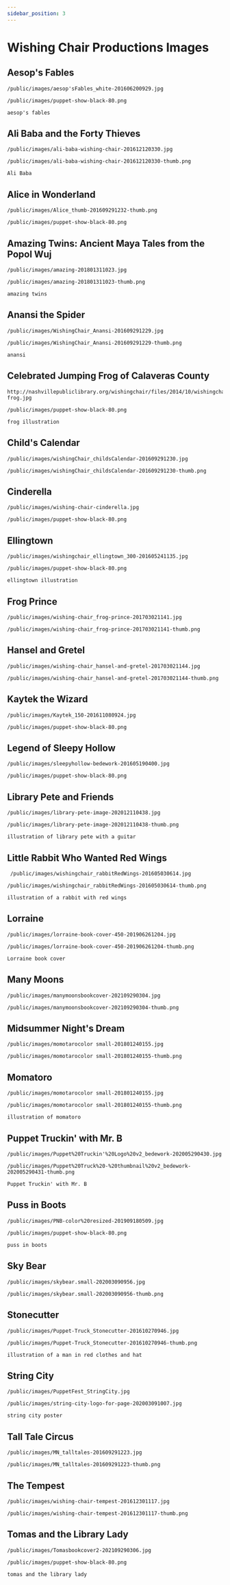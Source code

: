 ```yaml
---
sidebar_position: 3
---
```


# Wishing Chair Productions Images
## Aesop's Fables
```
/public/images/aesop'sFables_white-201606200929.jpg
```
```
/public/images/puppet-show-black-80.png
``` 
```
aesop's fables
```
## Ali Baba and the Forty Thieves
```
/public/images/ali-baba-wishing-chair-201612120330.jpg 
```
```
/public/images/ali-baba-wishing-chair-201612120330-thumb.png
```
```
Ali Baba
```
## Alice in Wonderland
```                                           
/public/images/Alice_thumb-201609291232-thumb.png           
```
```
/public/images/puppet-show-black-80.png 
```
## Amazing Twins: Ancient Maya Tales from the Popol Wuj 
``` 
/public/images/amazing-201801311023.jpg                             
```
```
/public/images/amazing-201801311023-thumb.png              
```
```
amazing twins
```
## Anansi the Spider             
```
/public/images/WishingChair_Anansi-201609291229.jpg                 
```
```
/public/images/WishingChair_Anansi-201609291229-thumb.png   
```
```
anansi
```
## Celebrated Jumping Frog of Calaveras County
```
http://nashvillepubliclibrary.org/wishingchair/files/2014/10/wishingchair_jumping-frog.jpg
```
```
/public/images/puppet-show-black-80.png
```
```
frog illustration
```
## Child's Calendar
```
/public/images/wishingChair_childsCalendar-201609291230.jpg         
```
```
/public/images/wishingChair_childsCalendar-201609291230-thumb.png 
```                 
## Cinderella                    
```
/public/images/wishing-chair-cinderella.jpg                         
```
```
/public/images/puppet-show-black-80.png 
```              
## Ellingtown                    
```
/public/images/wishingchair_ellingtown_300-201605241135.jpg         
```       
```
/public/images/puppet-show-black-80.png 
```
```
ellingtown illustration
```
## Frog Prince
```
/public/images/wishing-chair_frog-prince-201703021141.jpg          
```
``` 
/public/images/wishing-chair_frog-prince-201703021141-thumb.png                  
```
## Hansel and Gretel           
```
/public/images/wishing-chair_hansel-and-gretel-201703021144.jpg     
```
```
/public/images/wishing-chair_hansel-and-gretel-201703021144-thumb.png
```
## Kaytek the Wizard 
```
/public/images/Kaytek_150-201611080924.jpg
```   
```
/public/images/puppet-show-black-80.png 
```
## Legend of Sleepy Hollow
```
/public/images/sleepyhollow-bedework-201605190400.jpg
```
```
/public/images/puppet-show-black-80.png 
```
## Library Pete and Friends
```
/public/images/library-pete-image-202012110438.jpg
```
```
/public/images/library-pete-image-202012110438-thumb.png 
```
```
illustration of library pete with a guitar
```
## Little Rabbit Who Wanted Red Wings
```
 /public/images/wishingchair_rabbitRedWings-201605030614.jpg 
 ```
 ```
 /public/images/wishingchair_rabbitRedWings-201605030614-thumb.png
 ```
 ``` 
 illustration of a rabbit with red wings
 ```
 ## Lorraine 
 ```
 /public/images/lorraine-book-cover-450-201906261204.jpg
```
```
/public/images/lorraine-book-cover-450-201906261204-thumb.png                      
```
```
Lorraine book cover
```
## Many Moons                    
```
/public/images/manymoonsbookcover-202109290304.jpg                  
```
```
/public/images/manymoonsbookcover-202109290304-thumb.png    
```
## Midsummer Night's Dream     
```
/public/images/momotarocolor small-201801240155.jpg                
 ```
 ```
 /public/images/momotarocolor small-201801240155-thumb.png 
``` 
## Momatoro 
```
/public/images/momotarocolor small-201801240155.jpg                
```
```
/public/images/momotarocolor small-201801240155-thumb.png   
```
```
illustration of momatoro                                 
```
## Puppet Truckin' with Mr. B    
```
/public/images/Puppet%20Truckin'%20Logo%20v2_bedework-202005290430.jpg
```
```
/public/images/Puppet%20Truck%20-%20thumbnail%20v2_bedework-202005290431-thumb.png 
```
```
Puppet Truckin' with Mr. B
```
## Puss in Boots
```
/public/images/PNB-color%20resized-201909180509.jpg
```
```
/public/images/puppet-show-black-80.png
```
```
puss in boots
```
## Sky Bear                      
```
/public/images/skybear.small-202003090956.jpg
```
 ```
 /public/images/skybear.small-202003090956-thumb.png         
 ```
 ## Stonecutter
 ```
 /public/images/Puppet-Truck_Stonecutter-201610270946.jpg
 ```
 ```
 /public/images/Puppet-Truck_Stonecutter-201610270946-thumb.png
```
```
illustration of a man in red clothes and hat  
```
## String City                   
```
/public/images/PuppetFest_StringCity.jpg                            
```
```
/public/images/string-city-logo-for-page-202003091007.jpg   
```
```
string city poster
```
## Tall Tale Circus             
```
/public/images/MN_talltales-201609291223.jpg                        
```
```
/public/images/MN_talltales-201609291223-thumb.png          
```
## The Tempest                   
```
/public/images/wishing-chair-tempest-201612301117.jpg               
```
```
/public/images/wishing-chair-tempest-201612301117-thumb.png
```
## Tomas and the Library Lady    
```
/public/images/Tomasbookcover2-202109290306.jpg                     
```
```
/public/images/puppet-show-black-80.png
```
``` 
tomas and the library lady
```  
